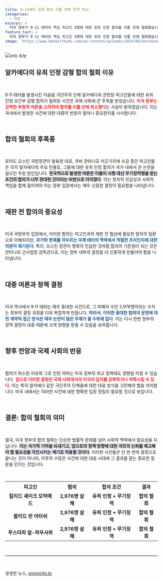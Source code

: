 ```yaml
---
title: 9·11테러 감형 합의 이틀 만에 전격 취소!
categories:
  - 국방
excerpt: >
  미국 정부가 9·11 테러의 핵심 피고인 3명에 대한 유죄 인정 합의를 이틀 만에 철회했습니다. 이 결정의 배경에는 부정적 여론과 재판 전 합의의 중요성이 작용하고 있습니다. 이 사건의 진실이 밝혀질까? 클릭해 확인해보세요!
feature_text: >
  미국 정부가 9·11 테러의 핵심 피고인 3명에 대한 유죄 인정 합의를 이틀 만에 철회했습니다. 이 결정의 배경에는 부정적 여론과 재판 전 합의의 중요성이 작용하고 있습니다. 이 사건의 진실이 밝혀질까? 클릭해 확인해보세요!
image: 'https://www.behealthy4u.com/wp-content/uploads/2024/06/koreanews.jpg'
---
```


<p><img src="https://www.behealthy4u.com/wp-content/uploads/2024/06/koreanews.jpg" alt="info 속보" /></p>

<h2 data-ke-size="size26">알카에다의 유죄 인정 감형 합의 철회 이유</h2>

<p data-ke-size="size16">&nbsp;</p>

<p>9·11 테러를 발생시킨 이슬람 극단주의 단체 알카에다와 관련된 피고인들에 대한 유죄 인정 조건부 감형 합의가 철회된 사건은 국제 사회에 큰 주목을 받았습니다. <b><span style="color: #ee2323;">미국 정부는 강력한 부정적 여론을 고려하여 합의를 이틀 만에 취소했다</span></b>는 사실이 밝혀졌습니다. 이는 국내에서 발생한 사건에 대한 대중의 반응이 얼마나 중요한지를 시사합니다. </p>

<p data-ke-size="size16">&nbsp;</p>

<h2 data-ke-size="size26">합의 철회의 후폭풍</h2>

<p data-ke-size="size16">&nbsp;</p>

<p>로이드 오스틴 국방장관이 발표한 대로, 쿠바 관타나모 미군기지에 수감 중인 피고인들은 각각 알카에다의 주요 인물로, 그들에 대한 유죄 인정 합의가 국가 내에서 큰 논란을 일으킨 주된 원인입니다. <b><span style="background-color: #21538527;">전국적으로 발생한 여론은 이들이 사형 대신 무기징역형을 받는 조건의 합의가 너무 관대한 것이라는 비판으로 이어졌다</span></b>. 이는 정치적 민감성과 사회적 책임을 함께 짊어져야 하는 정부 입장에서는 매우 신중한 결정이 필요함을 나타냅니다.</p>

<p data-ke-size="size16">&nbsp;</p>

<h2 data-ke-size="size26">재판 전 합의의 중요성</h2>

<p data-ke-size="size16">&nbsp;</p>

<p>미국 국방부의 입장에서, 이러한 합의는 피고인과의 재판 전 협상에 필요한 절차의 일환으로 이해되지만, <b><span style="color: #1a5490;">과거와 현재를 아우르는 국제 테러의 맥락에서 적절한 조치인지에 대한 의문이 제기된다</span></b>. 특히, 오스틴 장관이 명확히 언급한 것처럼 합의의 기준점이 되는 것은 관타나모 군사법정 감독관으로, 이는 정부 내부의 결정을 더 신중하게 만들어야 함을 나타냅니다.</p>

<p data-ke-size="size16">&nbsp;</p>

<h2 data-ke-size="size26">대중 여론과 정책 결정</h2>

<p data-ke-size="size16">&nbsp;</p>

<p>미국 역사에서 9·11 테러는 매우 중대한 사건으로, 그 피해자 수인 2,976명이라는 수치는 정부의 결정 과정을 더욱 복잡하게 만듭니다. <b><span style="color: #1a5490;">따라서, 이러한 중대한 범죄의 운영에 대한 계약적 접근 방식은 매우 논란이 많은 주제가 될 수밖에 없다</span></b>. 이는 다시 한번 정부의 정책 결정이 대중 여론에 크게 영향을 받을 수 있음을 보여줍니다.</p>

<p data-ke-size="size16">&nbsp;</p>

<h2 data-ke-size="size26">향후 전망과 국제 사회의 반응</h2>

<p data-ke-size="size16">&nbsp;</p>

<p>합의가 취소된 이유와 그로 인한 여파는 미국 정부의 외교 정책에도 영향을 미칠 수 있습니다. <b><span style="color: #ee2323;">앞으로 이러한 결정은 국제 사회에서의 미국의 입지를 강화하거나 약화시킬 수 있다</span></b>, 이는 특히 알카에다 같은 극단주의 단체들에 대한 대응 방식을 고민해야 함을 의미합니다. 미국 내에서는 이러한 사건에 대한 명확한 입장 정립이 필요할 것으로 보입니다.</p>

<p data-ke-size="size16">&nbsp;</p>

<h2 data-ke-size="size26">결론: 합의 철회의 의미</h2>

<p data-ke-size="size16">&nbsp;</p>

<p>결국, 미국 정부의 합의 철회는 단순한 법률적 문제를 넘어 사회적 맥락에서 중요성을 지닙니다. <b><span style="background-color: #21538527;">이는 국가적 기억을 되새기고, 앞으로의 정책 방향에 대한 국민의 신뢰를 제고해야 할 필요성을 각인시키는 계기로 작용할 것이다</span></b>. 이러한 사건들은 단 한 번의 결정으로 끝나는 것이 아니라, 이후의 수많은 사건에 대한 대응 시대에 그 결과를 묻는 중요한 질문을 던지는 것입니다.</p>

<p data-ke-size="size16">&nbsp;</p>

<table>
  <tr>
    <th><b>피고인</b></th>
    <th><b>혐의</b></th>
    <th><b>합의 조건</b></th>
    <th><b>결과</b></th>
  </tr>
  <tr>
    <td style="text-align: center; height: 17px;"><b>칼리드 셰이크 모하메드</b></td>
    <td style="text-align: center; height: 17px;"><b>2,976명 살해</b></td>
    <td style="text-align: center; height: 17px;"><b>유죄 인정 + 무기징역</b></td>
    <td style="text-align: center; height: 17px;"><b>합의 철회</b></td>
  </tr>
  <tr>
    <td style="text-align: center; height: 17px;"><b>왈리드 반 아타쉬</b></td>
    <td style="text-align: center; height: 17px;"><b>2,976명 살해</b></td>
    <td style="text-align: center; height: 17px;"><b>유죄 인정 + 무기징역</b></td>
    <td style="text-align: center; height: 17px;"><b>합의 철회</b></td>
  </tr>
  <tr>
    <td style="text-align: center; height: 17px;"><b>무스타파 알-하우사위</b></td>
    <td style="text-align: center; height: 17px;"><b>2,976명 살해</b></td>
    <td style="text-align: center; height: 17px;"><b>유죄 인정 + 무기징역</b></td>
    <td style="text-align: center; height: 17px;"><b>합의 철회</b></td>
  </tr>
</table>

<p data-ke-size="size16">&nbsp;</p>

<hr style="border: 1px solid #ccc;"/> 

<p data-ke-size="size16">&nbsp;</p>
생생한 뉴스, <a href="https://onioninfo.kr" rel="dofollow">onioninfo.kr</a>


